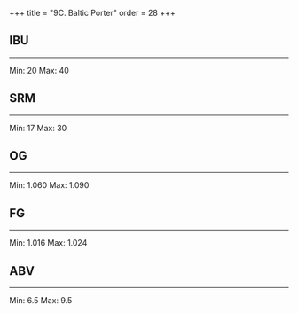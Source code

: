 +++
title = "9C. Baltic Porter"
order = 28
+++
## IBU
******
Min: 20
Max: 40
## SRM
******
Min: 17
Max: 30
## OG
******
Min: 1.060
Max: 1.090
## FG
******
Min: 1.016
Max: 1.024
## ABV
******
Min: 6.5
Max: 9.5

